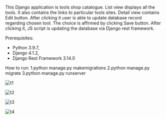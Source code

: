 This Django application is tools shop catalogue. List view displays all the tools. It also contains the links to particular tools sites. Detail view contains Edit button. After clicking it user is able to update database record regarding chosen tool. The choice is affirmed by clicking Save button. After clicking it, JS script is updating the database via Django rest framework.

Prerequisites:
- Python 3.9.7,
- Django 4.1.2,
- Django Rest Framework 3.14.0

How to run: 1.python manage.py makemigrations 2.python manage.py migrate 3.python manage.py runserver



![t1](https://github.com/ma-github-account/Web-App-Tools-Shop/assets/89083426/b39a5254-e975-436d-adfa-4414e4b79837)



![t2](https://github.com/ma-github-account/Web-App-Tools-Shop/assets/89083426/1d026823-17db-4578-8bfa-43af736881c2)



![t3](https://github.com/ma-github-account/Web-App-Tools-Shop/assets/89083426/1266a7ec-810b-495e-bb58-8978b46ea783)




![t4](https://github.com/ma-github-account/Web-App-Tools-Shop/assets/89083426/648c5fdd-fcc3-4402-af48-754aeaeb49d8)







